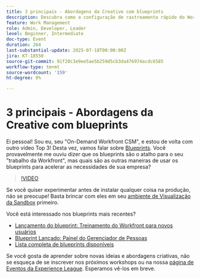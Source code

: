 ```yaml
---
title: 3 principais - Abordagens da Creative com blueprints
description: Descubra como a configuração de rastreamento rápido do Workfront Blueprints, com novos modelos, painéis e dicas de teste de sandbox.
feature: Work Management
role: Admin, Developer, Leader
level: Beginner, Intermediate
doc-type: Event
duration: 264
last-substantial-update: 2025-07-18T00:00:00Z
jira: KT-18550
source-git-commit: 91f20c3e9ee5ae5b259d5cb3da476974acdc6585
workflow-type: tm+mt
source-wordcount: '159'
ht-degree: 0%

---
```



# 3 principais - Abordagens da Creative com blueprints

Ei pessoal! Sou eu, seu &quot;On-Demand Workfront CSM&quot;, e estou de volta com outro vídeo Top 3!  Desta vez, vamos falar sobre [Blueprints](https://experienceleague.adobe.com/en/docs/workfront/using/administration-and-setup/blueprints/blueprints-overview). Você provavelmente me ouviu dizer que os blueprints são o atalho para o seu &quot;trabalho da Workfront&quot;, mas quais são as outras maneiras de usar os blueprints para acelerar as necessidades de sua empresa?

>[!VIDEO](https://video.tv.adobe.com/v/3465271/?learn=on&enablevpops)

Se você quiser experimentar antes de instalar qualquer coisa na produção, não se preocupe!  Basta brincar com eles em seu [ambiente de Visualização da Sandbox](https://experienceleague.adobe.com/en/docs/workfront/using/administration-and-setup/set-up-wf/testing-environments/wf-preview-sandbox-environment) primeiro.

Você está interessado nos blueprints mais recentes?

* [Lançamento do blueprint: Treinamento do Workfront para novos usuários](https://experienceleaguecommunities.adobe.com/t5/workfront-blogs/blueprint-released-workfront-training-for-new-users/ba-p/739734)
* [Blueprint Lançado: Painel do Gerenciador de Pessoas](https://experienceleaguecommunities.adobe.com/t5/workfront-discussions/blueprint-released-people-manager-dashboard/m-p/687545#M3247)
* [Lista completa de blueprints disponíveis](https://experienceleague.adobe.com/en/docs/workfront/using/administration-and-setup/blueprints/list-of-available-blueprints)

Se você gosta de aprender sobre novas ideias e abordagens criativas, não se esqueça de se inscrever nos próximos workshops ou na nossa [página de Eventos da Experience League](https://experienceleague.adobe.com/en/events?filters=Workfront). Esperamos vê-los em breve.
